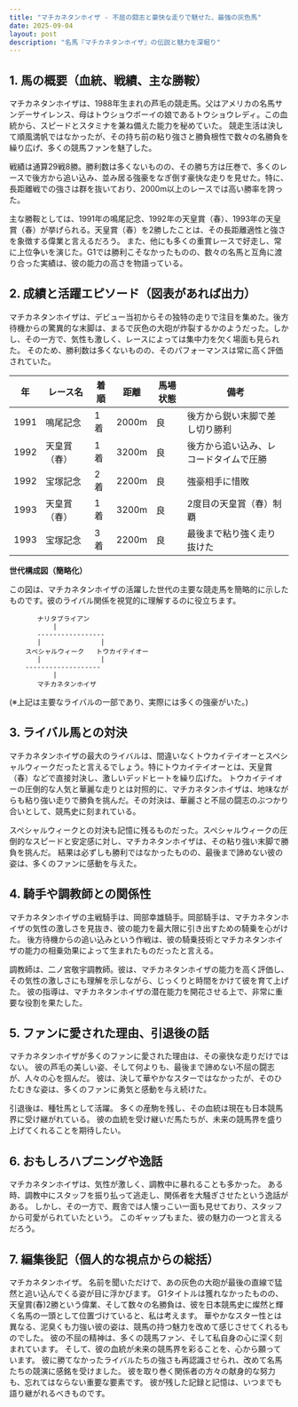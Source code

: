 ```yaml
---
title: "マチカネタンホイザ - 不屈の闘志と豪快な走りで魅せた、最強の灰色馬"
date: 2025-09-04
layout: post
description: "名馬『マチカネタンホイザ』の伝説と魅力を深堀り"
---
```


## 1. 馬の概要（血統、戦績、主な勝鞍）

マチカネタンホイザは、1988年生まれの芦毛の競走馬。父はアメリカの名馬サンデーサイレンス、母はトウショウボーイの娘であるトウショウレディ。この血統から、スピードとスタミナを兼ね備えた能力を秘めていた。  競走生活は決して順風満帆ではなかったが、その持ち前の粘り強さと勝負根性で数々の名勝負を繰り広げ、多くの競馬ファンを魅了した。

戦績は通算29戦8勝。勝利数は多くないものの、その勝ち方は圧巻で、多くのレースで後方から追い込み、並み居る強豪をなぎ倒す豪快な走りを見せた。特に、長距離戦での強さは群を抜いており、2000m以上のレースでは高い勝率を誇った。

主な勝鞍としては、1991年の鳴尾記念、1992年の天皇賞（春）、1993年の天皇賞（春）が挙げられる。天皇賞（春）を2勝したことは、その長距離適性と強さを象徴する偉業と言えるだろう。  また、他にも多くの重賞レースで好走し、常に上位争いを演じた。G1では勝利こそなかったものの、数々の名馬と互角に渡り合った実績は、彼の能力の高さを物語っている。


## 2. 成績と活躍エピソード（図表があれば出力）

マチカネタンホイザは、デビュー当初からその独特の走りで注目を集めた。後方待機からの驚異的な末脚は、まるで灰色の大砲が炸裂するかのようだった。しかし、その一方で、気性も激しく、レースによっては集中力を欠く場面も見られた。  そのため、勝利数は多くないものの、そのパフォーマンスは常に高く評価されていた。

| 年 | レース名 | 着順 | 距離 | 馬場状態 | 備考 |
|---|---|---|---|---|---|
| 1991 | 鳴尾記念 | 1着 | 2000m | 良 | 後方から鋭い末脚で差し切り勝利 |
| 1992 | 天皇賞（春） | 1着 | 3200m | 良 | 後方から追い込み、レコードタイムで圧勝 |
| 1992 | 宝塚記念 | 2着 | 2200m | 良 | 強豪相手に惜敗 |
| 1993 | 天皇賞（春） | 1着 | 3200m | 良 | 2度目の天皇賞（春）制覇 |
| 1993 | 宝塚記念 | 3着 | 2200m | 良 | 最後まで粘り強く走り抜けた |


**世代構成図（簡略化）**

この図は、マチカネタンホイザの活躍した世代の主要な競走馬を簡略的に示したものです。彼のライバル関係を視覚的に理解するのに役立ちます。

```
       ナリタブライアン
           |
       -----------------
       |               |
    スペシャルウィーク   トウカイテイオー
       |               |
    -------------------
           |
       マチカネタンホイザ
```

(※上記は主要なライバルの一部であり、実際には多くの強豪がいた。)


## 3. ライバル馬との対決

マチカネタンホイザの最大のライバルは、間違いなくトウカイテイオーとスペシャルウィークだったと言えるでしょう。特にトウカイテイオーとは、天皇賞（春）などで直接対決し、激しいデッドヒートを繰り広げた。  トウカイテイオーの圧倒的な人気と華麗な走りとは対照的に、マチカネタンホイザは、地味ながらも粘り強い走りで勝負を挑んだ。その対決は、華麗さと不屈の闘志のぶつかり合いとして、競馬史に刻まれている。

スペシャルウィークとの対決も記憶に残るものだった。スペシャルウィークの圧倒的なスピードと安定感に対し、マチカネタンホイザは、その粘り強い末脚で勝負を挑んだ。  結果は必ずしも勝利ではなかったものの、最後まで諦めない彼の姿は、多くのファンに感動を与えた。


## 4. 騎手や調教師との関係性

マチカネタンホイザの主戦騎手は、岡部幸雄騎手。岡部騎手は、マチカネタンホイザの気性の激しさを見抜き、彼の能力を最大限に引き出すための騎乗を心がけた。  後方待機からの追い込みという作戦は、彼の騎乗技術とマチカネタンホイザの能力の相乗効果によって生まれたものだったと言える。

調教師は、二ノ宮敬宇調教師。彼は、マチカネタンホイザの能力を高く評価し、その気性の激しさにも理解を示しながら、じっくりと時間をかけて彼を育て上げた。  彼の指導は、マチカネタンホイザの潜在能力を開花させる上で、非常に重要な役割を果たした。


## 5. ファンに愛された理由、引退後の話

マチカネタンホイザが多くのファンに愛された理由は、その豪快な走りだけではない。  彼の芦毛の美しい姿、そして何よりも、最後まで諦めない不屈の闘志が、人々の心を掴んだ。  彼は、決して華やかなスターではなかったが、そのひたむきな姿は、多くのファンに勇気と感動を与え続けた。

引退後は、種牡馬として活躍。  多くの産駒を残し、その血統は現在も日本競馬界に受け継がれている。  彼の血統を受け継いだ馬たちが、未来の競馬界を盛り上げてくれることを期待したい。


## 6. おもしろハプニングや逸話

マチカネタンホイザは、気性が激しく、調教中に暴れることも多かった。  ある時、調教中にスタッフを振り払って逃走し、関係者を大騒ぎさせたという逸話がある。  しかし、その一方で、厩舎では人懐っこい一面も見せており、スタッフから可愛がられていたという。  このギャップもまた、彼の魅力の一つと言えるだろう。


## 7. 編集後記（個人的な視点からの総括）

マチカネタンホイザ。  名前を聞いただけで、あの灰色の大砲が最後の直線で猛然と追い込んでくる姿が目に浮かびます。  G1タイトルは獲れなかったものの、天皇賞(春)2勝という偉業、そして数々の名勝負は、彼を日本競馬史に燦然と輝く名馬の一頭として位置づけていると、私は考えます。  華やかなスター性とは異なる、泥臭くも力強い彼の姿は、競馬の持つ魅力を改めて感じさせてくれるものでした。  彼の不屈の精神は、多くの競馬ファン、そして私自身の心に深く刻まれています。  そして、彼の血統が未来の競馬界を彩ることを、心から願っています。  彼に勝てなかったライバルたちの強さも再認識させられ、改めて名馬たちの競演に感銘を受けました。  彼を取り巻く関係者の方々の献身的な努力も、忘れてはならない重要な要素です。  彼が残した記録と記憶は、いつまでも語り継がれるべきものです。
